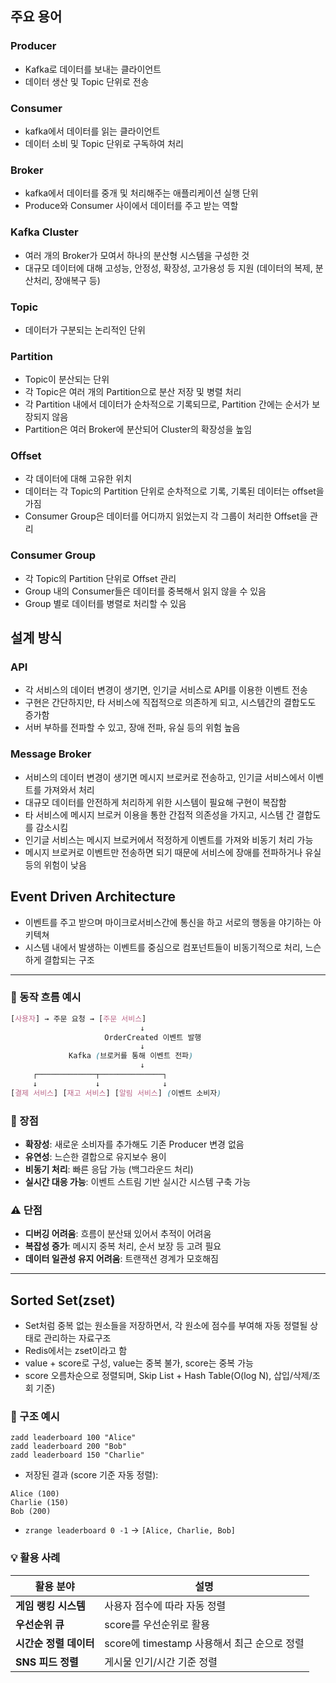 ## 주요 용어

### Producer

- Kafka로 데이터를 보내는 클라이언트
- 데이터 생산 및 Topic 단위로 전송

### Consumer

- kafka에서 데이터를 읽는 클라이언트
- 데이터 소비 및 Topic 단위로 구독하여 처리

### Broker

- kafka에서 데이터를 중개 및 처리해주는 애플리케이션 실행 단위
- Produce와 Consumer 사이에서 데이터를 주고 받는 역할

### Kafka Cluster

- 여러 개의 Broker가 모여서 하나의 분산형 시스템을 구성한 것
- 대규모 데이터에 대해 고성능, 안정성, 확장성, 고가용성 등 지원 (데이터의 복제, 분산처리, 장애복구 등)

### Topic

- 데이터가 구분되는 논리적인 단위

### Partition

- Topic이 분산되는 단위
- 각 Topic은 여러 개의 Partition으로 분산 저장 및 병렬 처리
- 각 Partition 내에서 데이터가 순차적으로 기록되므로, Partition 간에는 순서가 보장되지 않음
- Partition은 여러 Broker에 분산되어 Cluster의 확장성을 높임

### Offset

- 각 데이터에 대해 고유한 위치
- 데이터는 각 Topic의 Partition 단위로 순차적으로 기록, 기록된 데이터는 offset을 가짐
- Consumer Group은 데이터를 어디까지 읽었는지 각 그룹이 처리한 Offset을 관리

### Consumer Group

- 각 Topic의 Partition 단위로 Offset 관리
- Group 내의 Consumer들은 데이터를 중복해서 읽지 않을 수 있음
- Group 별로 데이터를 병렬로 처리할 수 있음

## 설계 방식

### API

- 각 서비스의 데이터 변경이 생기면, 인기글 서비스로 API를 이용한 이벤트 전송
- 구현은 간단하지만, 타 서비스에 직접적으로 의존하게 되고, 시스템간의 결합도도 증가함
- 서버 부하를 전파할 수 있고, 장애 전파, 유실 등의 위험 높음

### Message Broker

- 서비스의 데이터 변경이 생기면 메시지 브로커로 전송하고, 인기글 서비스에서 이벤트를 가져와서 처리
- 대규모 데이터를 안전하게 처리하게 위한 시스템이 필요해 구현이 복잡함
- 타 서비스에 메시지 브로커 이용을 통한 간접적 의존성을 가지고, 시스템 간 결합도를 감소시킴
- 인기글 서비스는 메시지 브로커에서 적정하게 이벤트를 가져와 비동기 처리 가능
- 메시지 브로커로 이벤트만 전송하면 되기 때문에 서비스에 장애를 전파하거나 유실 등의 위험이 낮음

## Event Driven Architecture

- 이벤트를 주고 받으며 마이크로서비스간에 통신을 하고 서로의 행동을 야기하는 아키텍쳐
- 시스템 내에서 발생하는 이벤트를 중심으로 컴포넌트들이 비동기적으로 처리, 느슨하게 결합되는 구조

---

### 🔄 동작 흐름 예시

```scss
[사용자] → 주문 요청 → [주문 서비스]
                             ↓
                     OrderCreated 이벤트 발행
                             ↓
             Kafka (브로커를 통해 이벤트 전파)
                             ↓
     ┌─────────────┬──────────────┐
     ↓             ↓              ↓
[결제 서비스] [재고 서비스] [알림 서비스] (이벤트 소비자)
```

### 🎯 장점

- **확장성**: 새로운 소비자를 추가해도 기존 Producer 변경 없음
- **유연성**: 느슨한 결합으로 유지보수 용이
- **비동기 처리**: 빠른 응답 가능 (백그라운드 처리)
- **실시간 대응 가능**: 이벤트 스트림 기반 실시간 시스템 구축 가능

### ⚠️ 단점

- **디버깅 어려움**: 흐름이 분산돼 있어서 추적이 어려움
- **복잡성 증가**: 메시지 중복 처리, 순서 보장 등 고려 필요
- **데이터 일관성 유지 어려움**: 트랜잭션 경계가 모호해짐

---

## Sorted Set(zset)

- Set처럼 중복 없는 원소들을 저장하면서, 각 원소에 점수를 부여해 자동 정렬될 상태로 관리하는 자료구조
- Redis에서는 zset이라고 함
- value + score로 구성, value는 중복 불가, score는 중복 가능
- score 오름차순으로 정렬되며,  Skip List + Hash Table(O(log N), 삽입/삭제/조회 기준)

### 🧩 구조 예시

```
zadd leaderboard 100 "Alice"
zadd leaderboard 200 "Bob"
zadd leaderboard 150 "Charlie"
```

- 저장된 결과 (score 기준 자동 정렬):

```
Alice (100)
Charlie (150)
Bob (200)
```

- `zrange leaderboard 0 -1` → `[Alice, Charlie, Bob]`

### 💡 활용 사례

| 활용 분야 | 설명 |
| --- | --- |
| **게임 랭킹 시스템** | 사용자 점수에 따라 자동 정렬 |
| **우선순위 큐** | score를 우선순위로 활용 |
| **시간순 정렬 데이터** | score에 timestamp 사용해서 최근 순으로 정렬 |
| **SNS 피드 정렬** | 게시물 인기/시간 기준 정렬 |
